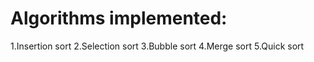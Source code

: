 # Algorithms implemented:
1.Insertion sort
2.Selection sort
3.Bubble sort
4.Merge sort
5.Quick sort
